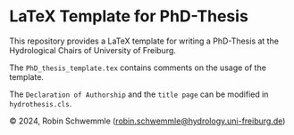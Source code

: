 # LaTeX Template for PhD-Thesis

This repository provides a LaTeX template for writing a PhD-Thesis
at the Hydrological Chairs of University of Freiburg.

The `PhD_thesis_template.tex` contains comments on the usage of the template. 

The `Declaration of Authorship` and the `title page` can be modified in `hydrothesis.cls`.

© 2024, Robin Schwemmle (<robin.schwemmle@hydrology.uni-freiburg.de>)

